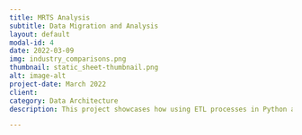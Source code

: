 ```yaml
---
title: MRTS Analysis
subtitle: Data Migration and Analysis
layout: default
modal-id: 4
date: 2022-03-09
img: industry_comparisons.png
thumbnail: static_sheet-thumbnail.png
alt: image-alt
project-date: March 2022
client: 
category: Data Architecture
description: This project showcases how using ETL processes in Python and SQL help identify and predict spending trends.

---
```

